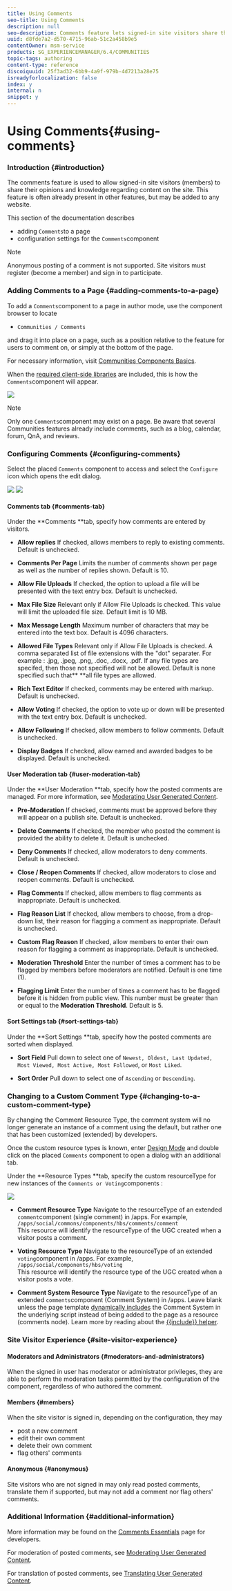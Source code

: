 ```yaml
---
title: Using Comments
seo-title: Using Comments
description: null
seo-description: Comments feature lets signed-in site visitors share their opinions and knowledge
uuid: d8fde7a2-d570-4715-96ab-51c2a458b9e5
contentOwner: msm-service
products: SG_EXPERIENCEMANAGER/6.4/COMMUNITIES
topic-tags: authoring
content-type: reference
discoiquuid: 25f3ad32-6bb9-4a9f-979b-4d7213a28e75
isreadyforlocalization: false
index: y
internal: n
snippet: y
---
```


# Using Comments{#using-comments}

### Introduction {#introduction}

The comments feature is used to allow signed-in site visitors (members) to share their opinions and knowledge regarding content on the site. This feature is often already present in other features, but may be added to any website.

This section of the documentation describes

* adding `Comments`to a page
* configuration settings for the `Comments`component

>[!NOTE]
>
>Anonymous posting of a comment is not supported. Site visitors must register (become a member) and sign in to participate.

### Adding Comments to a Page {#adding-comments-to-a-page}

To add a `Comments`component to a page in author mode, use the component browser to locate

* `Communities / Comments`

and drag it into place on a page, such as a position relative to the feature for users to comment on, or simply at the bottom of the page.

For necessary information, visit [Communities Components Basics](../../communities/using/basics.md).

When the [required client-side libraries](../../communities/using/essentials-comments.md#essentialsforclientside) are included, this is how the `Comments`component will appear.

![](assets/chlimage_1-440.png)

>[!NOTE]
>
>Only one `Comments`component may exist on a page. Be aware that several Communities features already include comments, such as a blog, calendar, forum, QnA, and reviews.

### Configuring Comments {#configuring-comments}

Select the placed `Comments` component to access and select the `Configure` icon which opens the edit dialog.

![](assets/Configure.PNG) ![](assets/CommentsSettings.png)

#### Comments tab {#comments-tab}

Under the **Comments **tab, specify how comments are entered by visitors.

* **Allow replies** 
  If checked, allows members to reply to existing comments. Default is unchecked.

* **Comments Per Page** 
  Limits the number of comments shown per page as well as the number of replies shown. Default is 10.

* **Allow File Uploads** 
  If checked, the option to upload a file will be presented with the text entry box. Default is unchecked.

* **Max File Size** 
  Relevant only if Allow File Uploads is checked. This value will limit the uploaded file size. Default limit is 10 MB.

* **Max Message Length** 
  Maximum number of characters that may be entered into the text box. Default is 4096 characters.

* **Allowed File Types** 
  Relevant only if Allow File Uploads is checked. A comma separated list of file extensions with the "dot" separater. For example : .jpg, .jpeg, .png, .doc, .docx, .pdf. If any file types are specifed, then those not specified will not be allowed. Default is none specified such that** **all file types are allowed.

* **Rich Text Editor** 
  If checked, comments may be entered with markup. Default is unchecked.

* **Allow Voting** 
  If checked, the option to vote up or down will be presented with the text entry box. Default is unchecked.

* **Allow Following** 
  If checked, allow members to follow comments. Default is unchecked.

* **Display Badges** 
  If checked, allow earned and awarded badges to be displayed. Default is unchecked.

#### User Moderation tab {#user-moderation-tab}

Under the **User Moderation **tab, specify how the posted comments are managed. For more information, see [Moderating User Generated Content](../../communities/using/moderate-ugc.md).

* **Pre-Moderation** 
  If checked, comments must be approved before they will appear on a publish site. Default is unchecked.

* **Delete Comments** 
  If checked, the member who posted the comment is provided the ability to delete it. Default is unchecked.

* **Deny Comments** 
  If checked, allow moderators to deny comments. Default is unchecked.

* **Close / Reopen Comments** 
  If checked, allow moderators to close and reopen comments. Default is unchecked.

* **Flag Comments** 
  If checked, allow members to flag comments as inappropriate. Default is unchecked.

* **Flag Reason List** 
  If checked, allow members to choose, from a drop-down list, their reason for flagging a comment as inappropriate. Default is unchecked.

* **Custom Flag Reason** 
  If checked, allow members to enter their own reason for flagging a comment as inappropriate. Default is unchecked.

* **Moderation Threshold** 
  Enter the number of times a comment has to be flagged by members before moderators are notified. Default is one time (1).

* **Flagging Limit** 
  Enter the number of times a comment has to be flagged before it is hidden from public view. This number must be greater than or equal to the **Moderation Threshold**. Default is 5.

#### Sort Settings tab {#sort-settings-tab}

Under the **Sort Settings **tab, specify how the posted comments are sorted when displayed.

* **Sort Field** 
  Pull down to select one of `Newest, Oldest, Last Updated, Most Viewed, Most Active, Most Followed`, or `Most Liked`.

* **Sort Order** 
  Pull down to select one of `Ascending` or `Descending`.

### Changing to a Custom Comment Type {#changing-to-a-custom-comment-type}

By changing the Comment Resource Type, the comment system will no longer generate an instance of a comment using the default, but rather one that has been customized (extended) by developers.

Once the custom resource types is known, enter [Design Mode](../../sites/authoring/using/default-components-designmode.md) and double click on the placed `Comments` component to open a dialog with an additional tab.

Under the **Resource Types **tab, specify the custom resourceType for new instances of the `Comments or Voting`components :

![](assets/chlimage_1-441.png)

* **Comment Resource Type** 
  Navigate to the resourceType of an extended `comment`component (single comment) in /apps. For example, `/apps/social/commons/components/hbs/comments/comment`  
  This resource will identify the resourceType of the UGC created when a visitor posts a comment.

* **Voting Resource Type** 
  Navigate to the resourceType of an extended `voting`component in /apps. For example, `/apps/social/components/hbs/voting`  
  This resource will identify the resource type of the UGC created when a visitor posts a vote.

* **Comment System Resource Type** 
  Navigate to the resourceType of an extended `comments`component (Comment System) in /apps. Leave blank unless the page template [dynamically includes](../../communities/using/scf.md#addorincludeacommunitiescomponent) the Comment System in the underlying script instead of being added to the page as a resource (comments node). Learn more by reading about the [{{include}} helper](../../communities/using/handlebars-helpers.md#include).

### Site Visitor Experience {#site-visitor-experience}

#### Moderators and Administrators {#moderators-and-administrators}

When the signed in user has moderator or administrator privileges, they are able to perform the moderation tasks permitted by the configuration of the component, regardless of who authored the comment.

#### Members {#members}

When the site visitor is signed in, depending on the configuration, they may

* post a new comment
* edit their own comment
* delete their own comment
* flag others' comments

#### Anonymous {#anonymous}

Site visitors who are not signed in may only read posted comments, translate them if supported, but may not add a comment nor flag others' comments.

### Additional Information {#additional-information}

More information may be found on the [Comments Essentials](../../communities/using/essentials-comments.md) page for developers.

For moderation of posted comments, see [Moderating User Generated Content](../../communities/using/moderate-ugc.md).

For translation of posted comments, see [Translating User Generated Content](../../communities/using/translate-ugc.md).
